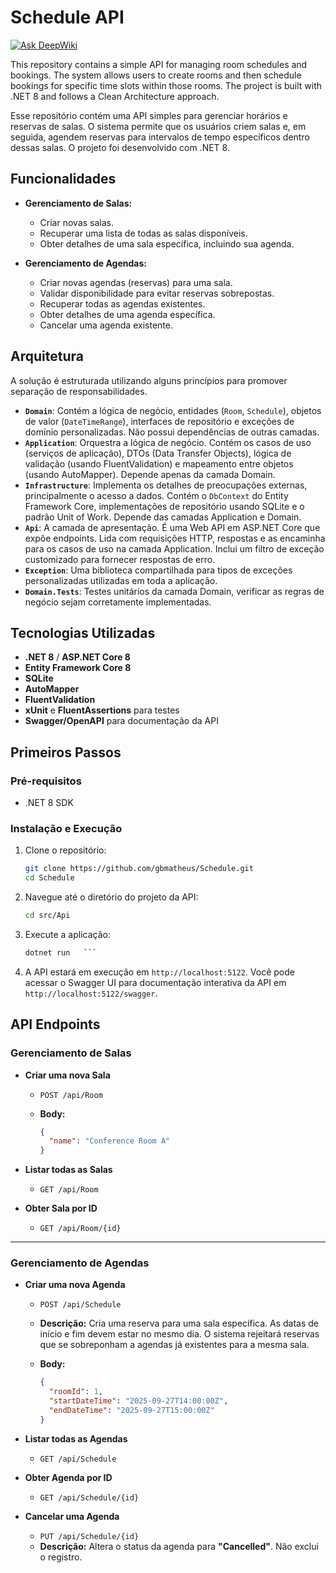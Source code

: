 # Schedule API
[![Ask DeepWiki](https://devin.ai/assets/askdeepwiki.png)](https://deepwiki.com/gbmatheus/Schedule)

This repository contains a simple API for managing room schedules and bookings. The system allows users to create rooms and then schedule bookings for specific time slots within those rooms. The project is built with .NET 8 and follows a Clean Architecture approach.

Esse repositório contém uma API simples para gerenciar horários e reservas de salas. O sistema permite que os usuários criem salas e, em seguida, agendem reservas para intervalos de tempo específicos dentro dessas salas. O projeto foi desenvolvido com .NET 8.


## Funcionalidades

* **Gerenciamento de Salas:**

  * Criar novas salas.
  * Recuperar uma lista de todas as salas disponíveis.
  * Obter detalhes de uma sala específica, incluindo sua agenda.

* **Gerenciamento de Agendas:**

  * Criar novas agendas (reservas) para uma sala.
  * Validar disponibilidade para evitar reservas sobrepostas.
  * Recuperar todas as agendas existentes.
  * Obter detalhes de uma agenda específica.
  * Cancelar uma agenda existente.

## Arquitetura

A solução é estruturada utilizando alguns princípios para promover separação de responsabilidades.

* **`Domain`**: Contém a lógica de negócio, entidades (`Room`, `Schedule`), objetos de valor (`DateTimeRange`), interfaces de repositório e exceções de domínio personalizadas. Não possui dependências de outras camadas.
* **`Application`**: Orquestra a lógica de negócio. Contém os casos de uso (serviços de aplicação), DTOs (Data Transfer Objects), lógica de validação (usando FluentValidation) e mapeamento entre objetos (usando AutoMapper). Depende apenas da camada Domain.
* **`Infrastructure`**: Implementa os detalhes de preocupações externas, principalmente o acesso a dados. Contém o `DbContext` do Entity Framework Core, implementações de repositório usando SQLite e o padrão Unit of Work. Depende das camadas Application e Domain.
* **`Api`**: A camada de apresentação. É uma Web API em ASP.NET Core que expõe endpoints. Lida com requisições HTTP, respostas e as encaminha para os casos de uso na camada Application. Inclui um filtro de exceção customizado para fornecer respostas de erro.
* **`Exception`**: Uma biblioteca compartilhada para tipos de exceções personalizadas utilizadas em toda a aplicação.
* **`Domain.Tests`**: Testes unitários da camada Domain, verificar as regras de negócio sejam corretamente implementadas.


## Tecnologias Utilizadas

*   **.NET 8** / **ASP.NET Core 8**
*   **Entity Framework Core 8**
*   **SQLite**
*   **AutoMapper**
*   **FluentValidation**
*   **xUnit** e **FluentAssertions** para testes
*   **Swagger/OpenAPI** para documentação da API


## Primeiros Passos

### Pré-requisitos

*   .NET 8 SDK

### Instalação e Execução

1. Clone o repositório:

   ```sh
   git clone https://github.com/gbmatheus/Schedule.git
   cd Schedule
   ```

2. Navegue até o diretório do projeto da API:

   ```sh
   cd src/Api
   ```

3. Execute a aplicação:

   ```sh
   dotnet run   ```

4.  A API estará em execução em `http://localhost:5122`. Você pode acessar o Swagger UI para documentação interativa da API em `http://localhost:5122/swagger`.

## API Endpoints

### Gerenciamento de Salas

* **Criar uma nova Sala**

  * `POST /api/Room`
  * **Body:**

    ```json
    {
      "name": "Conference Room A"
    }
    ```

* **Listar todas as Salas**

  * `GET /api/Room`

* **Obter Sala por ID**

  * `GET /api/Room/{id}`

---

### Gerenciamento de Agendas

* **Criar uma nova Agenda**

  * `POST /api/Schedule`
  * **Descrição:** Cria uma reserva para uma sala específica. As datas de início e fim devem estar no mesmo dia. O sistema rejeitará reservas que se sobreponham a agendas já existentes para a mesma sala.
  * **Body:**

    ```json
    {
      "roomId": 1,
      "startDateTime": "2025-09-27T14:00:00Z",
      "endDateTime": "2025-09-27T15:00:00Z"
    }
    ```

* **Listar todas as Agendas**

  * `GET /api/Schedule`

* **Obter Agenda por ID**

  * `GET /api/Schedule/{id}`

* **Cancelar uma Agenda**

  * `PUT /api/Schedule/{id}`
  * **Descrição:** Altera o status da agenda para **"Cancelled"**. Não exclui o registro.
